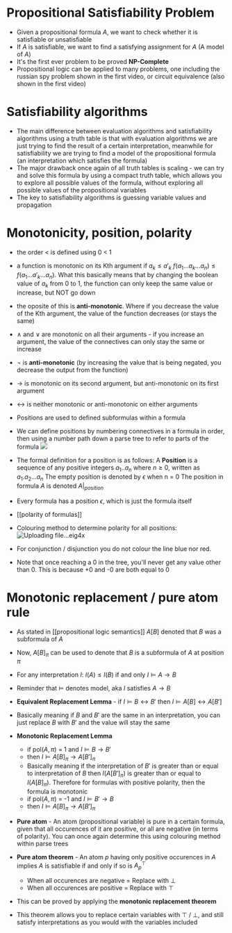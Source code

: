 # Propositional Satisfiability Problem
- Given a propositional formula $A$, we want to check whether it is satisfiable or unsatisfiable
- If $A$ is satisfiable, we want to find a satisfying assignment for $A$ (A model of $A$)
- It's the first ever problem to be proved **NP-Complete**
- Propositional logic can be applied to many problems, one including the russian spy problem shown in the first video, or circuit equivalence (also shown in the first video)

# Satisfiability algorithms
- The main difference between evaluation algorithms and satisfiability algorithms using a truth table is that with evaluation algorithms we are just trying to find the result of a certain interpretation, meanwhile for satisfiability we are trying to find  a model of the propositional formula (an interpretation which satisfies the formula)
- The major drawback once again of all truth tables is scaling - we can try and solve this formula by using a compact truth table, which allows you to explore all possible values of the formula, without exploring all possible values of the propositional variables
- The key to satisfiability algorithms is guessing variable values and propagation


# 

# Monotonicity, position, polarity
- the order < is defined using 0 < 1
- a function is monotonic on its Kth argument if $a_k \leq a'_k$ $f(a_1...a_k...a_n) \leq f(a_1...a'_k...a_n)$. What this basically means that by changing the boolean value of $a_k$ from 0 to 1, the function can only keep the same value or increase, but NOT go down
- the oposite of this is **anti-monotonic**. Where if you decrease the value of the Kth argument, the value of the function decreases (or stays the same)
- $\land$ and $\lor$ are monotonic on all their arguments - if you increase an argument, the value of the connectives can only stay the same or increase
- $\neg$ is **anti-monotonic** (by increasing the value that is being negated, you decrease the output from the function)
- $\rightarrow$ is monotonic on its second argument, but anti-monotonic on its first argument
- $\leftrightarrow$ is neither monotonic or anti-monotonic on either arguments

- Positions are used to defined subformulas within a formula
- We can define positions by numbering connectives in a formula in order, then using a number path down a parse tree to refer to parts of the formula
![](https://i.imgur.com/SdBIcNZ.png)


- The formal definition for a position is as follows:
  A **Position** is a sequence of any positive integers $a_1 .. a_n$ where $n\geq 0$, written as $a_1 . a_2 ... a_n$
  The empty position is denoted by $\epsilon$ when n = 0
  The position in formula $A$ is denoted $A|_{position}$

- Every formula has a position $\epsilon$, which is just the formula itself

- [[polarity of formulas]]

- Colouring method to determine polarity for all positions:
![Uploading file...eig4x]()


- For conjunction / disjunction you do not colour the line blue nor red.
- Note that once reaching a 0 in the tree, you'll never get any value other than 0. This is because +0 and -0 are both equal to 0

# Monotonic replacement / pure atom rule

- As stated in [[propositional logic semantics]] $A[B]$ denoted that $B$ was a subformula of $A$
- Now, $A[B]_\pi$ can be used to denote that $B$ is a subformula of $A$ at position $\pi$
- For any interpretation $I$:
	  $I(A) \leq I(B)$ if and only $I \vDash A \rightarrow B$
- Reminder that $\vDash$ denotes model, aka $I$ satisfies $A\rightarrow B$


- **Equivalent Replacement Lemma** - if $I \vDash B \leftrightarrow B'$ then $I \vDash A[B] \leftrightarrow A[B']$
- Basically meaning if $B$ and $B'$ are the same in an interpretation, you can just replace $B$ with $B'$ and the value will stay the same

- **Monotonic Replacement Lemma** 
	- if pol($A,\pi$) = 1 and $I\vDash B\rightarrow B'$ 
	- then $I \vDash A[B]_\pi \rightarrow A[B']_\pi$ 
	- Basically meaning if the interpretation of $B'$ is greater than or equal to interpretation of $B$ then $I(A[B']_\pi)$ is greater than or equal to $I(A[B]_\pi)$. Therefore for formulas with positive polarity, then the formula is monotonic
	- if pol($A,\pi$) = -1 and $I\vDash B'\rightarrow B$
	- then $I \vDash A[B]_\pi \rightarrow A[B']_\pi$ 

- **Pure atom** - An atom (propositional variable) is pure in a certain formula, given that all occurences of it are positive, or all are negative (in terms of polarity). You can once again determine this using colouring method within parse trees
- **Pure atom theorem** - An atom *p* having only positive occurences in $A$ implies $A$ is satisfiable if and only if so is $A^\top_p$
	- When all occurences are negative = Replace with $\bot$
	- When all occurences are positive = Replace with $\top$
- This can be proved by applying the **monotonic replacement theorem**
- This theorem allows you to replace certain variables with $\top$ / $\bot$, and still satisfy interpretations as you would with the variables included